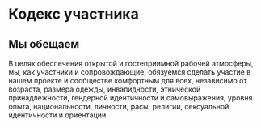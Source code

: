 # Кодекс участника

## Мы обещаем

В целях обеспечения открытой и гостеприимной рабочей атмосферы, мы, как участники и сопровождающие, обязуемся сделать участие в нашем проекте и сообществе комфортным для всех, независимо от возраста, размера одежды, инвалидности, этнической принадлежности, гендерной идентичности и самовыражения, уровня опыта, национальности, личности, расы, религии, сексуальной идентичности и ориентации.
